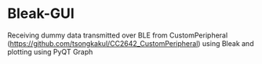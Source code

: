# Bleak-GUI
Receiving dummy data transmitted over BLE from CustomPeripheral (https://github.com/tsongkakul/CC2642_CustomPeripheral)  using Bleak and plotting using PyQT Graph
